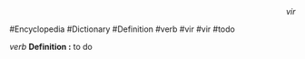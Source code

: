 
<div align="right"><i>vir</i></div>

#Encyclopedia #Dictionary #Definition #verb #vir #vir #todo

*verb*
**Definition :** to do